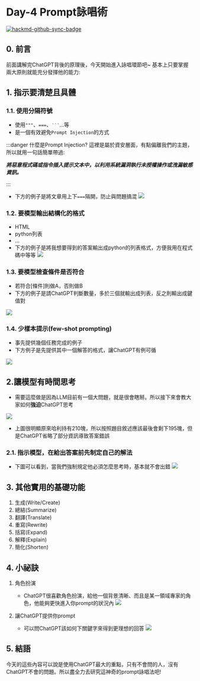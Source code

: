 # Day-4 Prompt詠唱術

[![hackmd-github-sync-badge](https://hackmd.io/xfQc1bOQSQiQ0zywKDSNsw/badge)](https://hackmd.io/xfQc1bOQSQiQ0zywKDSNsw)


## 0. 前言
前面講解完ChatGPT背後的原理後，今天開始進入詠唱環節吧~
基本上只要掌握兩大原則就能充分發揮他的能力:


## 1. 指示要清楚且具體
### 1.1. 使用分隔符號
- 使用`"""`、`===`、`‵‵‵`...等
- 是一個有效避免`Prompt Injection`的方式

:::danger
什麼是Prompt Injection?
這裡是屬於資安層面，有點偏離我們的主題，所以就用一句話簡單帶過:

***將惡意程式碼或指令插入提示文本中，以利用系統漏洞執行未授權操作或洩漏敏感資訊。***

:::
- 下方的例子是將文章用上下`===`隔開，防止與問題搞混
![](https://hackmd.io/_uploads/HyMyNCJa3.png)


### 1.2. 要模型輸出結構化的格式
- HTML
- python列表
- ...
- 下方的例子是將我想要得到的答案輸出成python的列表格式，方便我用在程式碼中等等
![](https://hackmd.io/_uploads/r1d94016n.png)


### 1.3. 要模型檢查條件是否符合
- 若符合[條件]則做A，否則做B
- 下方的例子是請ChatGPT判斷數量，多於三個就輸出成列表，反之則輸出成鍵值對

![](https://hackmd.io/_uploads/rkD88A1pn.png)


### 1.4. 少樣本提示(few-shot prompting)
- 事先提供幾個任務完成的例子
- 下方例子是先提供其中一個解答的格式，讓ChatGPT有例可循

![](https://hackmd.io/_uploads/HJ1HuCka2.png)

## 2.讓模型有時間思考
- 需要這麼做是因為LLM目前有一個大問題，就是很會瞎掰。所以接下來會教大家如何**強迫**ChatGPT思考

![](https://hackmd.io/_uploads/Hk2z90kan.png)
- 上圖很明顯原來哈利持有210塊，所以按照題目敘述應該最後會剩下195塊，但是ChatGPT省略了部分資訊導致答案錯誤


### 2.1. 指示模型，在給出答案前先制定自己的解法
- 下圖可以看到，當我們強制規定他必須怎麼思考時，基本就不會出錯
![](https://hackmd.io/_uploads/HJ9YI1lp3.png)


## 3. 其他實用的基礎功能
1. 生成(Write/Create)
2. 總結(Summarize)
3. 翻譯(Translate)
4. 重寫(Rewrite)
5. 括寫(Expand)
6. 解釋(Explain)
7. 簡化(Shorten)


## 4. 小祕訣
1. 角色扮演
    - ChatGPT很喜歡角色扮演，給他一個背景清晰、而且是某一領域專家的角色，他能夠更快進入你prompt的狀況內
![](https://hackmd.io/_uploads/HJRYE2gp2.png)


2. 讓ChatGPT提供你prompt
    - 可以問ChatGPT該如何下關鍵字來得到更理想的回答
![](https://hackmd.io/_uploads/SkOUrneT2.png)

## 5. 結語
今天的這些內容可以說是使用ChatGPT最大的重點，只有不會問的人，沒有ChatGPT不會的問題。所以盡全力去研究這神奇的prompt詠唱法吧!